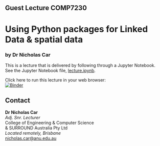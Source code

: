 ## Guest Lecture COMP7230
# Using Python packages for Linked Data & spatial data
### by Dr Nicholas Car

This is a lecture that is delivered by following through a Jupyter Notebook. See the Jupyter Notebook file, [lecture.ipynb](lecture.ipynb).

Click here to run this lecture in your web browser:  
[![Binder](https://mybinder.org/badge_logo.svg)](https://mybinder.org/v2/gh/nicholascar/comp7230-training/HEAD?filepath=lecture.ipynb)

## Contact

**Dr Nicholas Car**  
_Adj. Snr. Lecturer_  
College of Engineering & Computer Science  
& SURROUND Australia Pty Ltd  
_Located remotely, Brisbane_  
<nicholas.car@anu.edu.au>
